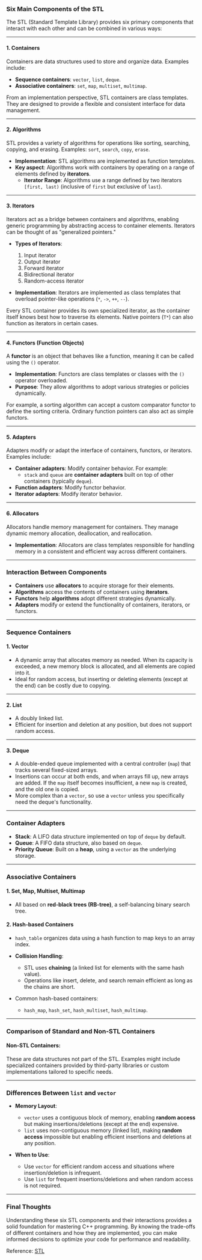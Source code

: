 ### Six Main Components of the STL

The STL (Standard Template Library) provides six primary components that interact with each other and can be combined in various ways:

---

#### 1. **Containers**  
Containers are data structures used to store and organize data. Examples include:  
- **Sequence containers**: `vector`, `list`, `deque`.  
- **Associative containers**: `set`, `map`, `multiset`, `multimap`.  

From an implementation perspective, STL containers are class templates. They are designed to provide a flexible and consistent interface for data management.  

---

#### 2. **Algorithms**  
STL provides a variety of algorithms for operations like sorting, searching, copying, and erasing. Examples: `sort`, `search`, `copy`, `erase`.  

- **Implementation**: STL algorithms are implemented as function templates.  
- **Key aspect**: Algorithms work with containers by operating on a range of elements defined by **iterators**.  
  - **Iterator Range**: Algorithms use a range defined by two iterators `[first, last)` (inclusive of `first` but exclusive of `last`).  

---

#### 3. **Iterators**  
Iterators act as a bridge between containers and algorithms, enabling generic programming by abstracting access to container elements. Iterators can be thought of as "generalized pointers."

- **Types of Iterators**:  
  1. Input iterator  
  2. Output iterator  
  3. Forward iterator  
  4. Bidirectional iterator  
  5. Random-access iterator  

- **Implementation**: Iterators are implemented as class templates that overload pointer-like operations (`*`, `->`, `++`, `--`).  

Every STL container provides its own specialized iterator, as the container itself knows best how to traverse its elements. Native pointers (`T*`) can also function as iterators in certain cases.  

---

#### 4. **Functors (Function Objects)**  
A **functor** is an object that behaves like a function, meaning it can be called using the `()` operator.  

- **Implementation**: Functors are class templates or classes with the `()` operator overloaded.  
- **Purpose**: They allow algorithms to adopt various strategies or policies dynamically.  

For example, a sorting algorithm can accept a custom comparator functor to define the sorting criteria. Ordinary function pointers can also act as simple functors.  

---

#### 5. **Adapters**  
Adapters modify or adapt the interface of containers, functors, or iterators. Examples include:  

- **Container adapters**: Modify container behavior. For example:  
  - `stack` and `queue` are **container adapters** built on top of other containers (typically `deque`).  
- **Function adapters**: Modify functor behavior.  
- **Iterator adapters**: Modify iterator behavior.  

---

#### 6. **Allocators**  
Allocators handle memory management for containers. They manage dynamic memory allocation, deallocation, and reallocation.  

- **Implementation**: Allocators are class templates responsible for handling memory in a consistent and efficient way across different containers.  

---

### Interaction Between Components  

- **Containers** use **allocators** to acquire storage for their elements.  
- **Algorithms** access the contents of containers using **iterators**.  
- **Functors** help **algorithms** adopt different strategies dynamically.  
- **Adapters** modify or extend the functionality of containers, iterators, or functors.  

---

### Sequence Containers  

#### **1. Vector**  
- A dynamic array that allocates memory as needed. When its capacity is exceeded, a new memory block is allocated, and all elements are copied into it.  
- Ideal for random access, but inserting or deleting elements (except at the end) can be costly due to copying.  

---

#### **2. List**  
- A doubly linked list.  
- Efficient for insertion and deletion at any position, but does not support random access.  

---

#### **3. Deque**  
- A double-ended queue implemented with a central controller (`map`) that tracks several fixed-sized arrays.  
- Insertions can occur at both ends, and when arrays fill up, new arrays are added. If the `map` itself becomes insufficient, a new `map` is created, and the old one is copied.  
- More complex than a `vector`, so use a `vector` unless you specifically need the deque's functionality.  

---

### Container Adapters  

- **Stack**: A LIFO data structure implemented on top of `deque` by default.  
- **Queue**: A FIFO data structure, also based on `deque`.  
- **Priority Queue**: Built on a **heap**, using a `vector` as the underlying storage.  

---

### Associative Containers  

#### **1. Set, Map, Multiset, Multimap**  
- All based on **red-black trees (RB-tree)**, a self-balancing binary search tree.  

#### **2. Hash-based Containers**  
- `hash_table` organizes data using a hash function to map keys to an array index.  
- **Collision Handling**:  
  - STL uses **chaining** (a linked list for elements with the same hash value).  
  - Operations like insert, delete, and search remain efficient as long as the chains are short.  

- Common hash-based containers:  
  - `hash_map`, `hash_set`, `hash_multiset`, `hash_multimap`.  

---

### Comparison of Standard and Non-STL Containers  

#### **Non-STL Containers**:  
These are data structures not part of the STL. Examples might include specialized containers provided by third-party libraries or custom implementations tailored to specific needs.

---

### Differences Between `list` and `vector`

- **Memory Layout**:  
  - `vector` uses a contiguous block of memory, enabling **random access** but making insertions/deletions (except at the end) expensive.  
  - `list` uses non-contiguous memory (linked list), making **random access** impossible but enabling efficient insertions and deletions at any position.  

- **When to Use**:  
  - Use `vector` for efficient random access and situations where insertion/deletion is infrequent.  
  - Use `list` for frequent insertions/deletions and when random access is not required.  

---

### Final Thoughts  

Understanding these six STL components and their interactions provides a solid foundation for mastering C++ programming. By knowing the trade-offs of different containers and how they are implemented, you can make informed decisions to optimize your code for performance and readability.  







Reference:
[STL](https://github.com/youngyangyang04/TechCPP/blob/master/problems/STL%E5%8E%9F%E7%90%86%E5%8F%8A%E5%AE%9E%E7%8E%B0.md)